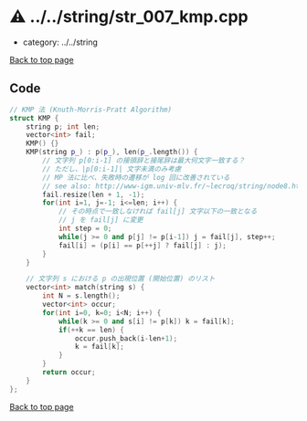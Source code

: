 <!-- mathjax config similar to math.stackexchange -->
<script type="text/javascript" async
  src="https://cdnjs.cloudflare.com/ajax/libs/mathjax/2.7.5/MathJax.js?config=TeX-MML-AM_CHTML">
</script>
<script type="text/x-mathjax-config">
  MathJax.Hub.Config({
    TeX: { equationNumbers: { autoNumber: "AMS" }},
    tex2jax: {
      inlineMath: [ ['$','$'] ],
      processEscapes: true
    },
    "HTML-CSS": { matchFontHeight: false },
    displayAlign: "left",
    displayIndent: "2em"
  });
</script>

<script type="text/javascript" src="https://cdnjs.cloudflare.com/ajax/libs/jquery/3.4.1/jquery.min.js"></script>
<script type="text/javascript" src="../../assets/js/balloons.js"></script>
<script type="text/javascript" src="../../assets/js/copy-button.js"></script>
<link rel="stylesheet" href="../../assets/css/copy-button.css" />


# :warning: ../../string/str_007_kmp.cpp
* category: ../../string


[Back to top page](../../index.html)



## Code
```cpp
// KMP 法 (Knuth-Morris-Pratt Algorithm)
struct KMP {
    string p; int len;
    vector<int> fail;
    KMP() {}
    KMP(string p_) : p(p_), len(p_.length()) {
        // 文字列 p[0:i-1] の接頭辞と接尾辞は最大何文字一致する？
        // ただし、|p[0:i-1]| 文字未満のみ考慮
        // MP 法に比べ、失敗時の遷移が log 回に改善されている
        // see also: http://www-igm.univ-mlv.fr/~lecroq/string/node8.html
        fail.resize(len + 1, -1);
        for(int i=1, j=-1; i<=len; i++) {
            // その時点で一致しなければ fail[j] 文字以下の一致となる
            // j を fail[j] に変更
            int step = 0;
            while(j >= 0 and p[j] != p[i-1]) j = fail[j], step++;
            fail[i] = (p[i] == p[++j] ? fail[j] : j);
        }
    }

    // 文字列 s における p の出現位置 (開始位置) のリスト
    vector<int> match(string s) {
        int N = s.length();
        vector<int> occur;
        for(int i=0, k=0; i<N; i++) {
            while(k >= 0 and s[i] != p[k]) k = fail[k];
            if(++k == len) {
                occur.push_back(i-len+1);
                k = fail[k];
            }
        }
        return occur;
    }
};

```

[Back to top page](../../index.html)

